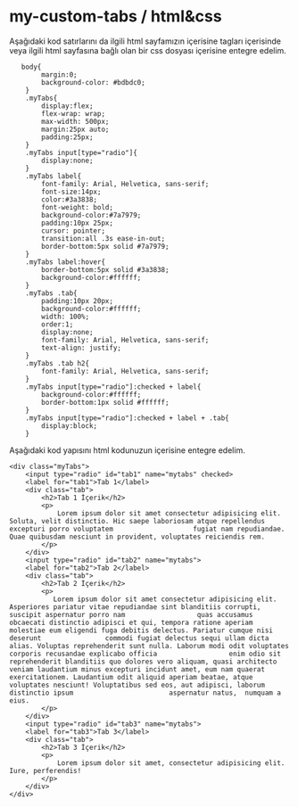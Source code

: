 # my-custom-tabs / html&css

Aşağıdaki kod satırlarını da ilgili html sayfamızın içerisine <style></style> tagları içerisinde veya ilgili html sayfasına bağlı olan bir css dosyası içerisine entegre edelim.
 
       body{
            margin:0;
            background-color: #bdbdc0;
        }
        .myTabs{
            display:flex;
            flex-wrap: wrap;
            max-width: 500px;
            margin:25px auto;
            padding:25px;
        }
        .myTabs input[type="radio"]{
            display:none;
        }
        .myTabs label{
            font-family: Arial, Helvetica, sans-serif;
            font-size:14px;
            color:#3a3838;
            font-weight: bold;
            background-color:#7a7979;
            padding:10px 25px;
            cursor: pointer;
            transition:all .3s ease-in-out;
            border-bottom:5px solid #7a7979;
        }
        .myTabs label:hover{
            border-bottom:5px solid #3a3838;
            background-color:#ffffff;
        }
        .myTabs .tab{
            padding:10px 20px;
            background-color:#ffffff;
            width: 100%;
            order:1;
            display:none;
            font-family: Arial, Helvetica, sans-serif;
            text-align: justify;
        }
        .myTabs .tab h2{
            font-family: Arial, Helvetica, sans-serif;
        }
        .myTabs input[type="radio"]:checked + label{
            background-color:#ffffff;
            border-bottom:1px solid #ffffff;
        }
        .myTabs input[type="radio"]:checked + label + .tab{
            display:block;
        }


<!--------------------------------------------------------------------------------------------------> 


Aşağıdaki kod yapısını html kodunuzun içerisine entegre edelim.

    <div class="myTabs">
        <input type="radio" id="tab1" name="mytabs" checked>
        <label for="tab1">Tab 1</label>
        <div class="tab">
            <h2>Tab 1 İçerik</h2>
            <p>
                Lorem ipsum dolor sit amet consectetur adipisicing elit. Soluta, velit distinctio. Hic saepe laboriosam atque repellendus excepturi porro voluptatem                    fugiat nam repudiandae. Quae quibusdam nesciunt in provident, voluptates reiciendis rem.
            </p>
        </div>
        <input type="radio" id="tab2" name="mytabs">
        <label for="tab2">Tab 2</label>
        <div class="tab">
            <h2>Tab 2 İçerik</h2>
            <p>
               Lorem ipsum dolor sit amet consectetur adipisicing elit. Asperiores pariatur vitae repudiandae sint blanditiis corrupti, suscipit aspernatur porro nam                  quas accusamus obcaecati distinctio adipisci et qui, tempora ratione aperiam molestiae eum eligendi fuga debitis delectus. Pariatur cumque nisi deserunt                commodi fugiat delectus sequi ullam dicta alias. Voluptas reprehenderit sunt nulla. Laborum modi odit voluptates corporis recusandae explicabo officia                  enim odio sit reprehenderit blanditiis quo dolores vero aliquam, quasi architecto veniam laudantium minus excepturi incidunt amet, eum nam quaerat                      exercitationem. Laudantium odit aliquid aperiam beatae, atque voluptates nesciunt! Voluptatibus sed eos, aut adipisci, laborum distinctio ipsum                        aspernatur natus,  numquam a eius.
            </p>
        </div>
        <input type="radio" id="tab3" name="mytabs">
        <label for="tab3">Tab 3</label>
        <div class="tab">
            <h2>Tab 3 İçerik</h2>
            <p>
                Lorem ipsum dolor sit amet, consectetur adipisicing elit. Iure, perferendis!
            </p>
        </div>
    </div>


 

